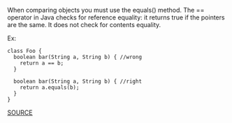 When comparing objects you must use the equals() method.
The == operator in Java checks for reference equality: it returns true if the pointers are the same.
It does not check for contents equality.

Ex:

    class Foo {
      boolean bar(String a, String b) { //wrong
        return a == b;
      }

      boolean bar(String a, String b) { //right
        return a.equals(b);
      }
    }

[SOURCE](http://pmd.sourceforge.net/pmd-5.3.2/pmd-java/rules/java/design.html#CompareObjectsWithEquals)
